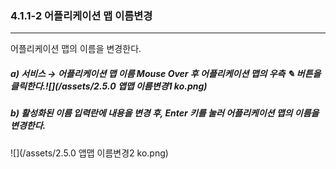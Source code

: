 ### 4.1.1-2 어플리케이션 맵 이름변경

---

어플리케이션 맵의 이름을 변경한다.

##### **a\) 서비스 **→** 어플리케이션 맵 이름 Mouse Over 후 어플리케이션 맵의 우측 **✎** 버튼을 클릭한다.**![](/assets/2.5.0 앱맵 이름변경1 ko.png)

##### b\) 활성화된 이름 입력란에 내용을 변경 후, Enter 키를 눌러 어플리케이션 맵의 이름을 변경한다.

![](/assets/2.5.0 앱맵 이름변경2 ko.png)

